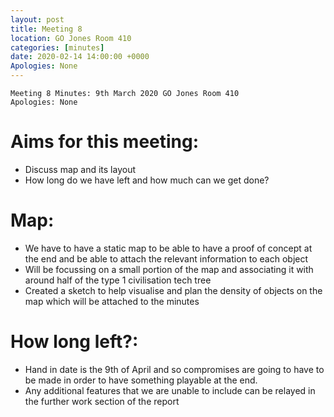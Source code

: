 ```yaml
---
layout: post
title: Meeting 8
location: GO Jones Room 410
categories: [minutes]
date: 2020-02-14 14:00:00 +0000
Apologies: None
---
```


```
Meeting 8 Minutes: 9th March 2020 GO Jones Room 410
Apologies: None
```

# Aims for this meeting:

 - Discuss map and its layout
 - How long do we have left and how much can we get done?

# Map: 

 - We have to have a static map to be able to have a proof of concept at the end and be able to attach the relevant information to each object
 - Will be focussing on a small portion of the map and associating it with around half of the type 1 civilisation tech tree
 - Created a sketch to help visualise and plan the density of objects on the map which will be attached to the minutes

# How long left?:

 - Hand in date is the 9th of April and so compromises are going to have to be made in order to have something playable at the end.
 - Any additional features that we are unable to include can be relayed in the further work section of the report

